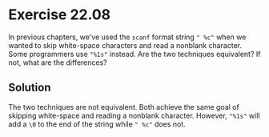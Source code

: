 # Exercise 22.08

In previous chapters, we've used the `scanf` format string `" %c"` when we
wanted to skip white-space characters and read a nonblank character. Some
programmers use `"%1s"` instead. Are the two techniques equivalent? If not, what
are the differences?

## Solution

The two techniques are not equivalent. Both achieve the same goal of skipping
white-space and reading a nonblank character. However, `"%1s"` will add a `\0`
to the end of the string while `" %c"` does not.
